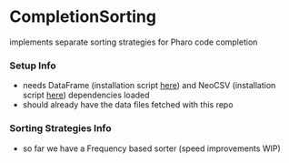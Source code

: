 # CompletionSorting
implements separate sorting strategies for Pharo code completion

### Setup Info
- needs DataFrame (installation script [here](https://github.com/PolyMathOrg/DataFrame)) and NeoCSV (installation script [here](https://github.com/svenvc/NeoCSV)) dependencies loaded
- should already have the data files fetched with this repo

### Sorting Strategies Info
- so far we have a Frequency based sorter (speed improvements WIP)
